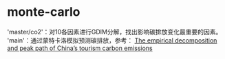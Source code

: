 # monte-carlo
'master/co2'：对10各因素进行GDIM分解，找出影响碳排放变化最重要的因素。
'main'：通过蒙特卡洛模拟预测碳排放，参考：
[The empirical decomposition and peak path of China’s tourism carbon emissions](https://link.springer.com/article/10.1007/s11356-021-14956-6)
